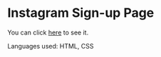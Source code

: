 # Instagram Sign-up Page
You can click [here](https://codepen.io/narasimhak453/full/VwpobJM) to see it.

Languages used:
HTML, CSS
